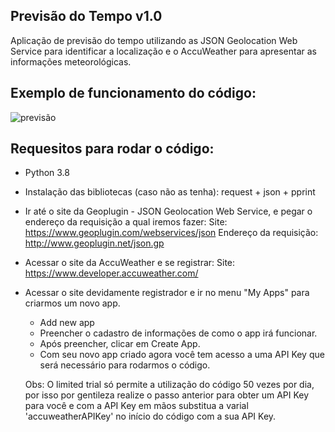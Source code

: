 ## Previsão do Tempo v1.0
Aplicação de previsão do tempo utilizando as JSON Geolocation Web Service para identificar a localização e o AccuWeather para apresentar as informações meteorológicas.

## Exemplo de funcionamento do código:
![previsão](https://user-images.githubusercontent.com/40063504/78058900-63b33e00-735f-11ea-96d8-6b7606faedf8.PNG)

## Requesitos para rodar o código:
- Python 3.8
- Instalação das bibliotecas (caso não as tenha): request + json + pprint

- Ir até o site da Geoplugin - JSON Geolocation Web Service, e pegar o endereço da requisição a qual iremos fazer:
Site: https://www.geoplugin.com/webservices/json
Endereço da requisição: http://www.geoplugin.net/json.gp

- Acessar o site da AccuWeather e se registrar:
Site: https://www.developer.accuweather.com/

- Acessar o site devidamente registrador e ir no menu "My Apps" para criarmos um novo app.
  - Add new app
  - Preencher o cadastro de informações de como o app irá funcionar.
  - Após preencher, clicar em Create App.
  - Com seu novo app criado agora você tem acesso a uma API Key que será necessário para rodarmos o código.
  
  Obs: O limited trial só permite a utilização do código 50 vezes por dia, por isso por gentileza realize o passo anterior para obter um API Key para você e com a API Key em mãos substitua a varial 'accuweatherAPIKey' no início do código com a sua API Key.

